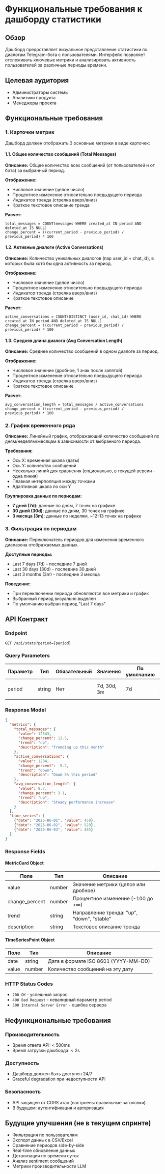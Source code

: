 # Функциональные требования к дашборду статистики

## Обзор

Дашборд предоставляет визуальное представление статистики по диалогам Telegram-бота с пользователями. Интерфейс позволяет отслеживать ключевые метрики и анализировать активность пользователей за различные периоды времени.

## Целевая аудитория

- Администраторы системы
- Аналитики продукта
- Менеджеры проекта

## Функциональные требования

### 1. Карточки метрик

Дашборд должен отображать 3 основные метрики в виде карточек:

#### 1.1. Общее количество сообщений (Total Messages)

**Описание:** Общее количество всех сообщений (от пользователей и от бота) за выбранный период.

**Отображение:**
- Числовое значение (целое число)
- Процентное изменение относительно предыдущего периода
- Индикатор тренда (стрелка вверх/вниз)
- Краткое текстовое описание тренда

**Расчет:**
```
total_messages = COUNT(messages WHERE created_at IN period AND deleted_at IS NULL)
change_percent = ((current_period - previous_period) / previous_period) * 100
```

#### 1.2. Активные диалоги (Active Conversations)

**Описание:** Количество уникальных диалогов (пар user_id + chat_id), в которых была хотя бы одна активность за период.

**Отображение:**
- Числовое значение (целое число)
- Процентное изменение относительно предыдущего периода
- Индикатор тренда (стрелка вверх/вниз)
- Краткое текстовое описание

**Расчет:**
```
active_conversations = COUNT(DISTINCT (user_id, chat_id) WHERE created_at IN period AND deleted_at IS NULL)
change_percent = ((current_period - previous_period) / previous_period) * 100
```

#### 1.3. Средняя длина диалога (Avg Conversation Length)

**Описание:** Среднее количество сообщений в одном диалоге за период.

**Отображение:**
- Числовое значение (дробное, 1 знак после запятой)
- Процентное изменение относительно предыдущего периода
- Индикатор тренда (стрелка вверх/вниз)
- Краткое текстовое описание

**Расчет:**
```
avg_conversation_length = total_messages / active_conversations
change_percent = ((current_period - previous_period) / previous_period) * 100
```

### 2. График временного ряда

**Описание:** Линейный график, отображающий количество сообщений по дням/неделям/месяцам в зависимости от выбранного периода.

**Требования:**
- Ось X: временная шкала (даты)
- Ось Y: количество сообщений
- Несколько линий для сравнения (опционально, в текущей версии - одна линия)
- Плавная интерполяция между точками
- Адаптивная шкала по оси Y

**Группировка данных по периодам:**
- **7 дней (7d)**: данные по дням, 7 точек на графике
- **30 дней (30d)**: данные по дням, 30 точек на графике
- **3 месяца (3m)**: данные по неделям, ~12-13 точек на графике

### 3. Фильтрация по периодам

**Описание:** Переключатель периодов для изменения временного диапазона отображаемых данных.

**Доступные периоды:**
- Last 7 days (7d) - последние 7 дней
- Last 30 days (30d) - последние 30 дней
- Last 3 months (3m) - последние 3 месяца

**Поведение:**
- При переключении периода обновляются все метрики и график
- Выбранный период визуально выделен
- По умолчанию выбран период "Last 7 days"

## API Контракт

### Endpoint

```
GET /api/stats?period={period}
```

### Query Parameters

| Параметр | Тип | Обязательный | Значения | По умолчанию | Описание |
|----------|-----|--------------|----------|--------------|----------|
| period | string | Нет | 7d, 30d, 3m | 7d | Период для статистики |

### Response Model

```json
{
  "metrics": {
    "total_messages": {
      "value": 12543,
      "change_percent": 12.5,
      "trend": "up",
      "description": "Trending up this month"
    },
    "active_conversations": {
      "value": 1234,
      "change_percent": -5.2,
      "trend": "down",
      "description": "Down 5% this period"
    },
    "avg_conversation_length": {
      "value": 8.7,
      "change_percent": 3.1,
      "trend": "up",
      "description": "Steady performance increase"
    }
  },
  "time_series": [
    {"date": "2025-06-01", "value": 450},
    {"date": "2025-06-02", "value": 520},
    {"date": "2025-06-03", "value": 485}
  ]
}
```

### Response Fields

#### MetricCard Object

| Поле | Тип | Описание |
|------|-----|----------|
| value | number | Значение метрики (целое или дробное) |
| change_percent | number | Процентное изменение (-100 до +∞) |
| trend | string | Направление тренда: "up", "down", "stable" |
| description | string | Текстовое описание тренда |

#### TimeSeriesPoint Object

| Поле | Тип | Описание |
|------|-----|----------|
| date | string | Дата в формате ISO 8601 (YYYY-MM-DD) |
| value | number | Количество сообщений на эту дату |

### HTTP Status Codes

- `200 OK` - успешный запрос
- `400 Bad Request` - невалидный параметр period
- `500 Internal Server Error` - ошибка сервера

## Нефункциональные требования

### Производительность

- Время ответа API: < 500ms
- Время загрузки дашборда: < 2s

### Доступность

- Дашборд должен быть доступен 24/7
- Graceful degradation при недоступности API

### Безопасность

- API защищен от CORS атак (настроены правильные заголовки)
- В будущем: аутентификация и авторизация

## Будущие улучшения (не в текущем спринте)

- Фильтрация по пользователям
- Экспорт данных в CSV/Excel
- Сравнение периодов side-by-side
- Real-time обновление данных
- Детализация по времени суток
- Анализ sentiment сообщений
- Метрики производительности LLM

